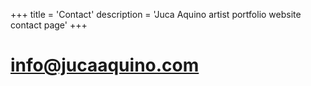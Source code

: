 +++
title = 'Contact'
description = 'Juca Aquino artist portfolio website contact page'
+++

# info@jucaaquino.com
